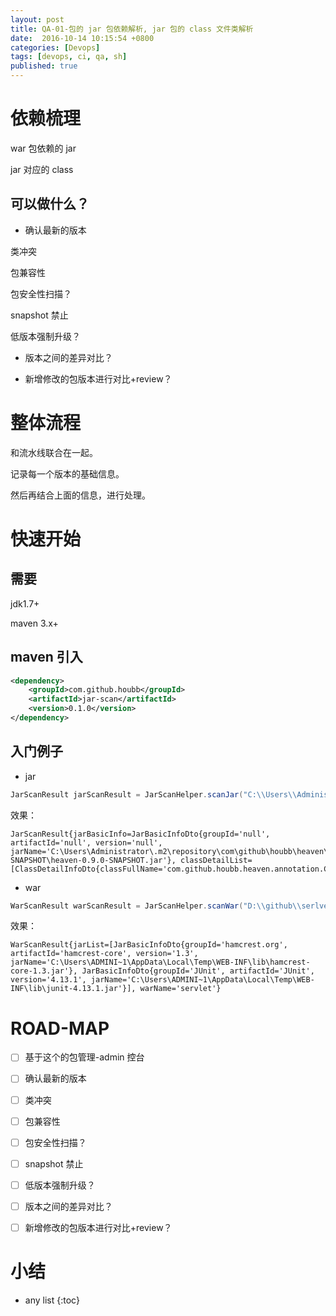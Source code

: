 ```yaml
---
layout: post
title: QA-01-包的 jar 包依赖解析, jar 包的 class 文件类解析
date:  2016-10-14 10:15:54 +0800
categories: [Devops]
tags: [devops, ci, qa, sh]
published: true
---
```



# 依赖梳理

war 包依赖的 jar

jar 对应的 class

## 可以做什么？

- 确认最新的版本

类冲突

包兼容性

包安全性扫描？

snapshot 禁止

低版本强制升级？

- 版本之间的差异对比？

- 新增修改的包版本进行对比+review？

# 整体流程

和流水线联合在一起。

记录每一个版本的基础信息。

然后再结合上面的信息，进行处理。

# 快速开始 

## 需要 

jdk1.7+

maven 3.x+

## maven 引入 

```xml
<dependency>
    <groupId>com.github.houbb</groupId>
    <artifactId>jar-scan</artifactId>
    <version>0.1.0</version>
</dependency>
```

## 入门例子

- jar

```java
JarScanResult jarScanResult = JarScanHelper.scanJar("C:\\Users\\Administrator\\.m2\\repository\\com\\github\\houbb\\heaven\\0.9.0-SNAPSHOT\\heaven-0.9.0-SNAPSHOT.jar");
```

效果：

```
JarScanResult{jarBasicInfo=JarBasicInfoDto{groupId='null', artifactId='null', version='null', jarName='C:\Users\Administrator\.m2\repository\com\github\houbb\heaven\0.9.0-SNAPSHOT\heaven-0.9.0-SNAPSHOT.jar'}, classDetailList=[ClassDetailInfoDto{classFullName='com.github.houbb.heaven.annotation.CommonEager'}...]}
```

- war

```java
WarScanResult warScanResult = JarScanHelper.scanWar("D:\\github\\serlvet-simple-demo\\target\\servlet.war");
```

效果：

```
WarScanResult{jarList=[JarBasicInfoDto{groupId='hamcrest.org', artifactId='hamcrest-core', version='1.3', jarName='C:\Users\ADMINI~1\AppData\Local\Temp\WEB-INF\lib\hamcrest-core-1.3.jar'}, JarBasicInfoDto{groupId='JUnit', artifactId='JUnit', version='4.13.1', jarName='C:\Users\ADMINI~1\AppData\Local\Temp\WEB-INF\lib\junit-4.13.1.jar'}], warName='servlet'}
```

# ROAD-MAP

- [ ] 基于这个的包管理-admin 控台

- [ ] 确认最新的版本

- [ ] 类冲突

- [ ] 包兼容性

- [ ] 包安全性扫描？

- [ ] snapshot 禁止

- [ ] 低版本强制升级？

- [ ] 版本之间的差异对比？

- [ ] 新增修改的包版本进行对比+review？


# 小结

* any list
{:toc}